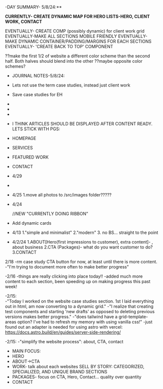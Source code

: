 -DAY SUMMARY- 5/8/24:\*\*

**CURRENTLY- CREATE DYNAMIC MAP FOR HERO LISTS-HERO, CLIENT WORK, CONTACT**

EVENTUALLY- CREATE COMP (possibly dynamic) for client work grid
EVENTUALLY-MAKE ALL SECTIONS MOBILE FRIENDLY
EVENTUALLY- MAKE DYNAMIC CONTAINER/PADDING/MARGINS FOR EACH SECTIONS
EVENTUALLY- 'CREATE BACK TO TOP' COMPONENT

??make the first 1/2 of website a different color scheme than the second half. Both halves should blend into the other ??maybe opposite color schemes?

- JOURNAL NOTES-5/8/24:
- Lets not use the term case studies, instead just client work
- Save case studies for EH
-
-
-
- I THINK ARTICLES SHOULD BE DISPLAYED AFTER CONTENT READY. LETS STICK WITH PGS:
- HOMEPAGE
- SERVICES
- FEATURED WORK
- CONTACT

- 4/29
- <!--*--*--*--*--*--*--*--*--*--*--*--*--*--*--*-->
   <!--*--*--*--*--*-CENTER PAGE BANNER v-*--*--*--*--*--*--*--*--*--*-->
   <!--*--*--*--*--*--*--*--*--*--*--*--*--*--*--*-->

- 4/25
  1.move all photos to /src/images folder?????

- 4/24
    <!--*--*--*--*--*--*--*--*--*--*--*--*--*--*--*--> //NEW "CURRENTLY DOING RIBBON"

- Add dynamic cards
- 4/13
  1."simple and minimalist"
  2."modern" 3. no BS... straight to the point

- 4/2/24
  1.ABOUT[Hero(first impressions to customer), extra content]- , about business
  2.CTA (Packages)- what do you want customer to do?
  3.CONTACT

2/18
-rm case study CTA button for now, at least until there is more content.
-"I'm trying to document more often to make better progress"

-2/16
-things are really clicking into place today!!
-added much more content to each section, been speeding up on making progress this past week!

-2/15:  
-"Today I worked on the website case studies section. 1st I laid everything out in html, am now converting to a dynamic grid."
-"I realize that creating test components and starting 'new drafts' as opposed to deleting previous versions makes better progress."
-"does tailwind have a grid-template-areas option? I've had to refresh my memory with using vanilla css!"
-just found out an adapter is needed for using astro with vercel: https://docs.astro.build/en/guides/server-side-rendering/

-2/15:
-"simplify the website process": about, CTA, contact

- MAIN FOCUS:
- HERO
- ABOUT->CTA
- WORK- talk about each websites SELL BY STORY: CATEGORIZED, SPECIALIZED, AND UNIQUE BRAND SECTIONS
- PACKAGES- focus on CTA, Hero, Contact… quality over quantity
- CONTACT
